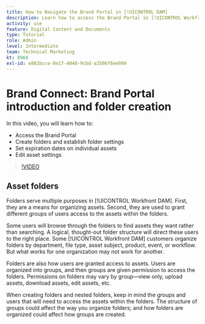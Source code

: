 ```yaml
---
title: How to Navigate the Brand Portal in [!UICONTROL DAM]
description: Learn how to access the Brand Portal in [!UICONTROL Workfront DAM], create folders, set expiration dates on individual assets, and edit asset settings.
activity: use
feature: Digital Content and Documents
type: Tutorial
role: Admin
level: Intermediate
team: Technical Marketing
kt: 8966
exl-id: e882bcce-0e17-4040-9cbd-a3506f6ee099
---
```

# Brand Connect: Brand Portal introduction and folder creation

In this video, you will learn how to:

* Access the Brand Portal
* Create folders and establish folder settings
* Set expiration dates on individual assets
* Edit asset settings

>[!VIDEO](https://video.tv.adobe.com/v/335229/?quality=12)

## Asset folders

Folders serve multiple purposes in [!UICONTROL Workfront DAM]. First, they are a means for organizing assets. Second, they are used to grant different groups of users access to the assets within the folders.

Some users will browse through the folders to find assets they want rather than searching. A logical, thought-out folder structure will direct these users to the right place. Some [!UICONTROL Workfront DAM] customers organize folders by department, file type, asset subject, product, event, or workflow. But what works for one organization may not work for another.

Folders are also how users are granted access to assets. Users are organized into groups, and then groups are given permission to access the folders. Permissions on folders may vary by group—view only, upload assets, download assets, edit assets, etc.

When creating folders and nested folders, keep in mind the groups and users that will need to access the assets within the folders. The structure of groups could affect the way you organize folders; and how folders are organized could affect how groups are created.
